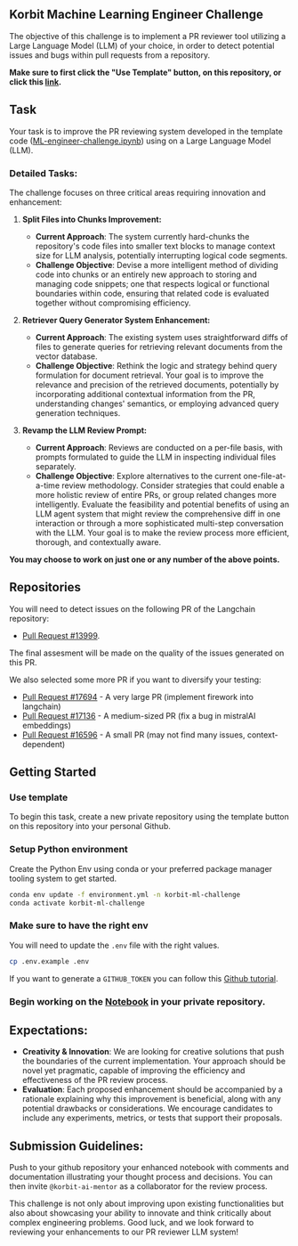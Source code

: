 ## Korbit Machine Learning Engineer Challenge

The objective of this challenge is to implement a PR reviewer tool utilizing a Large Language Model (LLM) of your choice,
in order to detect potential issues and bugs within pull requests from a repository.

**Make sure to first click the "Use Template" button, on this repository, or click this [link](https://github.com/new?owner=korbit-ai&template_name=ml-challenge&template_owner=korbit-ai).**

## Task

Your task is to improve the PR reviewing system developed in the template code ([ML-engineer-challenge.ipynb](ML-engineer-challenge.ipynb)) using on a Large Language Model (LLM).

### Detailed Tasks:

The challenge focuses on three critical areas requiring innovation and enhancement:

1. **Split Files into Chunks Improvement:**

   - **Current Approach**: The system currently hard-chunks the repository's code files into smaller text blocks to manage context size for LLM analysis, potentially interrupting logical code segments.
   - **Challenge Objective**: Devise a more intelligent method of dividing code into chunks or an entirely new approach to storing and managing code snippets; one that respects logical or functional boundaries within code, ensuring that related code is evaluated together without compromising efficiency.

2. **Retriever Query Generator System Enhancement:**

   - **Current Approach**: The existing system uses straightforward diffs of files to generate queries for retrieving relevant documents from the vector database.
   - **Challenge Objective**: Rethink the logic and strategy behind query formulation for document retrieval. Your goal is to improve the relevance and precision of the retrieved documents, potentially by incorporating additional contextual information from the PR, understanding changes' semantics, or employing advanced query generation techniques.

3. **Revamp the LLM Review Prompt:**
   - **Current Approach**: Reviews are conducted on a per-file basis, with prompts formulated to guide the LLM in inspecting individual files separately.
   - **Challenge Objective**: Explore alternatives to the current one-file-at-a-time review methodology. Consider strategies that could enable a more holistic review of entire PRs, or group related changes more intelligently. Evaluate the feasibility and potential benefits of using an LLM agent system that might review the comprehensive diff in one interaction or through a more sophisticated multi-step conversation with the LLM. Your goal is to make the review process more efficient, thorough, and contextually aware.

**You may choose to work on just one or any number of the above points.**

## Repositories

You will need to detect issues on the following PR of the Langchain repository:

- [Pull Request #13999](https://github.com/langchain-ai/langchain/pull/13999).

The final assesment will be made on the quality of the issues generated on this PR.

We also selected some more PR if you want to diversify your testing:

- [Pull Request #17694](https://github.com/langchain-ai/langchain/pull/17694) - A very large PR (implement firework into langchain)
- [Pull Request #17136](https://github.com/langchain-ai/langchain/pull/17136) - A medium-sized PR (fix a bug in mistralAI embeddings)
- [Pull Request #16596](https://github.com/langchain-ai/langchain/pull/16596) - A small PR (may not find many issues, context-dependent)

## Getting Started

### Use template

To begin this task, create a new private repository using the template button on this repository into your personal Github.

### Setup Python environment

Create the Python Env using conda or your preferred package manager tooling system to get started.

```sh
conda env update -f environment.yml -n korbit-ml-challenge
conda activate korbit-ml-challenge
```

### Make sure to have the right env

You will need to update the `.env` file with the right values.

```sh
cp .env.example .env
```

If you want to generate a `GITHUB_TOKEN` you can follow this [Github tutorial](https://docs.github.com/en/authentication/keeping-your-account-and-data-secure/managing-your-personal-access-tokens).

### Begin working on the [Notebook](ML-engineer-challenge.ipynb) in your private repository.

## Expectations:

- **Creativity & Innovation**: We are looking for creative solutions that push the boundaries of the current implementation. Your approach should be novel yet pragmatic, capable of improving the efficiency and effectiveness of the PR review process.
- **Evaluation**: Each proposed enhancement should be accompanied by a rationale explaining why this improvement is beneficial, along with any potential drawbacks or considerations. We encourage candidates to include any experiments, metrics, or tests that support their proposals.

## Submission Guidelines:

Push to your github repository your enhanced notebook with comments and documentation illustrating your thought process and decisions. You can then invite `@korbit-ai-mentor` as a collaborator for the review process.

This challenge is not only about improving upon existing functionalities but also about showcasing your ability to innovate and think critically about complex engineering problems. Good luck, and we look forward to reviewing your enhancements to our PR reviewer LLM system!

